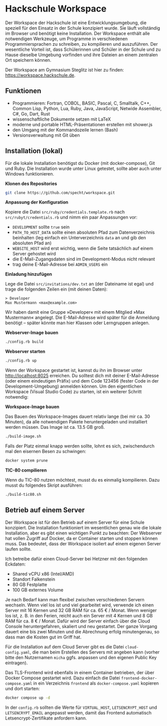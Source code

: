 # Hackschule Workspace

Der Workspace der Hackschule ist eine Entwicklungsumgebung, die speziell für den Einsatz in der Schule konzipiert wurde. Sie läuft vollständig im Browser und benötigt keine Installation. Der Workspace enthält alle notwendigen Werkzeuge, um Programme in verschiedenen Programmiersprachen zu schreiben, zu kompilieren und auszuführen. Der wesentliche Vorteil ist, dass Schülerinnen und Schüler in der Schule und zu Hause dieselbe Umgebung vorfinden und ihre Dateien an einem zentralen Ort speichern können.

Der Workspace am Gymnasium Steglitz ist hier zu finden: <a href='https://workspace.hackschule.de'>https://workspace.hackschule.de</a>.

## Funktionen

- Programmieren: Fortran, COBOL, BASIC, Pascal, C, Smalltalk, C++, Common Lisp, Python, Lua, Ruby, Java, JavaScript, Netwide Assembler, C#, Go, Dart, Rust
- wissenschaftliche Dokumente setzen mit LaTeX
- moderne und portable HTML-Präsentationen erstellen mit shower.js
- den Umgang mit der Kommandozeile lernen (Bash)
- Versionsverwaltung mit Git üben

## Installation (lokal)

Für die lokale Installation benötigst du Docker (mit docker-compose), Git und Ruby. Die Installation wurde unter Linux getestet, sollte aber auch unter Windows funktionieren.

**Klonen des Repositories**

```bash
git clone https://github.com/specht/workspace.git
```
**Anpassung der Konfiguration**

Kopiere die Datei `src/ruby/credentials.template.rb` nach `src/rubyt/credentials.rb` und nimm ein paar Anpassungen vor:

- `DEVELOPMENT` sollte `true` sein
- `PATH_TO_HOST_DATA` sollte einen absoluten Pfad zum Datenverzeichnis beinhalten (leg einfach ein Unterverzeichnis `data` an und gib den absoluten Pfad an)
- `WEBSITE_HOST` wird erst wichtig, wenn die Seite tatsächlich auf einem Server gehostet wird
- die E-Mail-Zugangsdaten sind im Development-Modus nicht relevant
- trag deine E-Mail-Adresse bei `ADMIN_USERS` ein

**Einladung hinzufügen**

Lege die Datei `src/invitations/dev.txt` an (der Dateiname ist egal) und trage die folgenden Zeilen ein (mit deinen Daten):

```
> Developer
Max Mustermann <max@example.com>
```

Wir haben damit eine Gruppe »Developer« mit einem Mitglied »Max Mustermann« angelegt. Die E-Mail-Adresse wird später für die Anmeldung benötigt – später könnte man hier Klassen oder Lerngruppen anlegen.

**Webserver-Image bauen**

```bash
./config.rb build
```

**Webserver starten**

```bash
./config.rb up
```

Wenn der Workspace gestartet ist, kannst du ihn im Browser unter <a href='http://localhost:8025'>http://localhost:8025</a> erreichen. Du solltest dich mit deiner E-Mail-Adresse (oder einem eindeutigen Präfix) und dem Code 123456 (fester Code in der Development-Umgebung) anmelden können. Um den eigentlichen Workspace (Visual Studio Code) zu starten, ist ein weiterer Schritt notwendig:

**Workspace-Image bauen**

Das Bauen des Workspace-Images dauert relativ lange (bei mir ca. 30 Minuten), da alle notwendigen Pakete heruntergeladen und installiert werden müssen. Das Image ist ca. 13.5 GB groß.

```bash
./build-image.sh
```

Falls der Platz einmal knapp werden sollte, lohnt es sich, zwischendurch mal den eisernen Besen zu schwingen:

```bash
docker system prune
```

**TIC-80 compilieren**

Wenn du TIC-80 nutzen möchtest, musst du es einmalig kompilieren. Dazu musst du folgendes Skript ausführen:

```bash
./build-tic80.sh
```

## Betrieb auf einem Server

Der Workspace ist für den Betrieb auf einem Server für eine Schule konzipiert. Die Installation funktioniert im wesentlichen genau wie die lokale Installation, aber es gibt einen wichtigen Punkt zu beachten: Der Webserver hat vollen Zugriff auf Docker, da er Container starten und stoppen können muss. Das bedeutet, dass der Workspace isoliert auf einem eigenen Server laufen sollte.

Ich betreibe dafür einen Cloud-Server bei Hetzner mit den folgenden Eckdaten:

- Shared vCPU x86 (Intel/AMD)
- Standort Falkenstein
- 80 GB Festplatte
- 100 GB externes Volume

Je nach Bedarf kann man flexibel zwischen verschiedenen Servern wechseln. Wenn viel los ist und viel gearbeitet wird, verwende ich einen Server mit 16 Kernen und 32 GB RAM für ca. 65 € / Monat. Wenn weniger los ist, z. B. in den Ferien, reicht auch ein Server mit 4 Kernen und 8 GB RAM für ca. 8 € / Monat. Dafür wird der Server einfach über die Cloud Console heruntergefahren, skaliert und neu gestartet. Der ganze Vorgang dauert eine bis zwei Minuten und die Abrechnung erfolg minutengenau, so dass man die Kosten gut im Griff hat.

Für die Installation auf dem Cloud Server gibt es die Datei `cloud-config.yaml`, die man beim Erstellen des Servers mit angeben kann (vorher bitte den Nutzernamen `micha` ggfs. anpassen und den eigenen Public Key eintragen).

Das TLS-Frontend wird ebenfalls in einem Container betrieben, der über Docker Compose gestartet wird. Dazu einfach die Datei `frontend-docker-compose.yaml` in ein Verzeichnis `frontend` als `docker-compose.yaml` kopieren und dort starten:

```bash
docker compose up -d
```

In der `config.rb` sollten die Werte für `VIRTUAL_HOST`, `LETSENCRYPT_HOST` und `LETSENCRYPT_EMAIL` angepasst werden, damit das Frontend automatisch Letsencrypt-Zertifikate anfordern kann.
